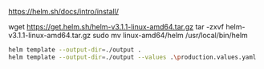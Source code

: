 https://helm.sh/docs/intro/install/

wget https://get.helm.sh/helm-v3.1.1-linux-amd64.tar.gz
tar -zxvf helm-v3.1.1-linux-amd64.tar.gz
sudo mv linux-amd64/helm /usr/local/bin/helm

```sh
helm template --output-dir=./output .
helm template --output-dir=./output --values .\production.values.yaml .
```